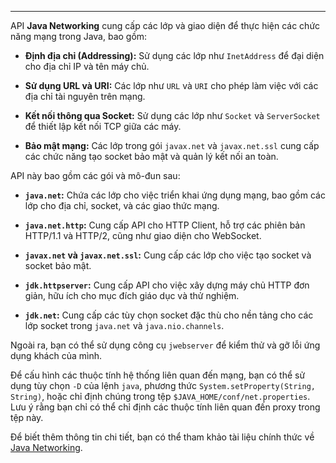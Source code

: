 
---
API **Java Networking** cung cấp các lớp và giao diện để thực hiện các chức năng mạng trong Java, bao gồm:

- **Định địa chỉ (Addressing):** Sử dụng các lớp như `InetAddress` để đại diện cho địa chỉ IP và tên máy chủ.
    
- **Sử dụng URL và URI:** Các lớp như `URL` và `URI` cho phép làm việc với các địa chỉ tài nguyên trên mạng.
    
- **Kết nối thông qua Socket:** Sử dụng các lớp như `Socket` và `ServerSocket` để thiết lập kết nối TCP giữa các máy.
    
- **Bảo mật mạng:** Các lớp trong gói `javax.net` và `javax.net.ssl` cung cấp các chức năng tạo socket bảo mật và quản lý kết nối an toàn.
    

API này bao gồm các gói và mô-đun sau:

- **`java.net`:** Chứa các lớp cho việc triển khai ứng dụng mạng, bao gồm các lớp cho địa chỉ, socket, và các giao thức mạng.
    
- **`java.net.http`:** Cung cấp API cho HTTP Client, hỗ trợ các phiên bản HTTP/1.1 và HTTP/2, cũng như giao diện cho WebSocket.
    
- **`javax.net` và `javax.net.ssl`:** Cung cấp các lớp cho việc tạo socket và socket bảo mật.
    
- **`jdk.httpserver`:** Cung cấp API cho việc xây dựng máy chủ HTTP đơn giản, hữu ích cho mục đích giáo dục và thử nghiệm.
    
- **`jdk.net`:** Cung cấp các tùy chọn socket đặc thù cho nền tảng cho các lớp socket trong `java.net` và `java.nio.channels`.
    

Ngoài ra, bạn có thể sử dụng công cụ `jwebserver` để kiểm thử và gỡ lỗi ứng dụng khách của mình.

Để cấu hình các thuộc tính hệ thống liên quan đến mạng, bạn có thể sử dụng tùy chọn `-D` của lệnh `java`, phương thức `System.setProperty(String, String)`, hoặc chỉ định chúng trong tệp `$JAVA_HOME/conf/net.properties`. Lưu ý rằng bạn chỉ có thể chỉ định các thuộc tính liên quan đến proxy trong tệp này.

Để biết thêm thông tin chi tiết, bạn có thể tham khảo tài liệu chính thức về [Java Networking](https://docs.oracle.com/en/java/javase/21/core/java-networking.html).